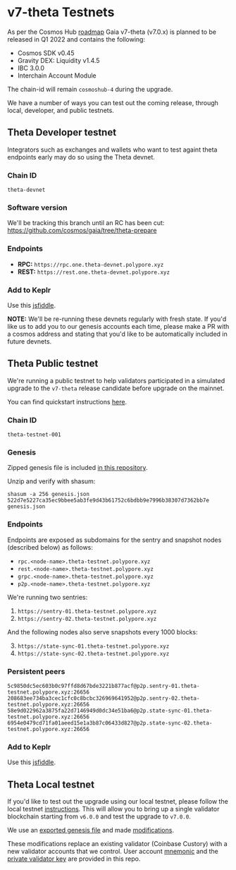 # v7-theta Testnets

As per the Cosmos Hub [roadmap](https://github.com/cosmos/gaia/blob/main/docs/roadmap/cosmos-hub-roadmap-2.0.md) Gaia v7-theta (v7.0.x) is planned to be released in Q1 2022 and contains the following:
- Cosmos SDK v0.45
- Gravity DEX: Liquidity v1.4.5
- IBC 3.0.0
- Interchain Account Module

The chain-id will remain `cosmoshub-4` during the upgrade.

We have a number of ways you can test out the coming release, through local, developer, and public testnets.

## Theta Developer testnet

Integrators such as exchanges and wallets who want to test againt theta endpoints early may do so using the Theta devnet.

### Chain ID

`theta-devnet`

### Software version

We'll be tracking this branch until an RC has been cut: https://github.com/cosmos/gaia/tree/theta-prepare

### Endpoints

- **RPC:** `https://rpc.one.theta-devnet.polypore.xyz`
- **REST:** `https://rest.one.theta-devnet.polypore.xyz`

### Add to Keplr

Use this [jsfiddle](https://jsfiddle.net/hba2rxd0/4/).

**NOTE:** We'll be re-running these devnets regularly with fresh state. If you'd like us to add you to our genesis accounts each time, please make a PR with a cosmos address and stating that you'd like to be automatically included in future devnets.

## Theta Public testnet

We're running a public testnet to help validators participated in a simulated upgrade to the `v7-theta` release candidate before upgrade on the mainnet.

You can find quickstart instructions [here](public-testnet/README.md).

### Chain ID
`theta-testnet-001`

### Genesis

Zipped genesis file is included [in this repository](public-testnet/genesis.json.gz).

Unzip and verify with shasum:
```
shasum -a 256 genesis.json
522d7e5227ca35ec9bbee5ab3fe9d43b61752c6bdbb9e7996b38307d7362bb7e genesis.json
```
### Endpoints

Endpoints are exposed as subdomains for the sentry and snapshot nodes (described below) as follows:

* `rpc.<node-name>.theta-testnet.polypore.xyz`
* `rest.<node-name>.theta-testnet.polypore.xyz`
* `grpc.<node-name>.theta-testnet.polypore.xyz`
* `p2p.<node-name>.theta-testnet.polypore.xyz`

We're running two sentries:

1. `https://sentry-01.theta-testnet.polypore.xyz`
2. `https://sentry-02.theta-testnet.polypore.xyz`

And the following nodes also serve snapshots every 1000 blocks:

3. `https://state-sync-01.theta-testnet.polypore.xyz`
4. `https://state-sync-02.theta-testnet.polypore.xyz`

### Persistent peers

```
5c9850dc5ec603b0c97ffd8d67bde3221b877acf@p2p.sentry-01.theta-testnet.polypore.xyz:26656
208683ee734ba3cec1cfc0c8bcbc326969641952@p2p.sentry-02.theta-testnet.polypore.xyz:26656
58e9d022962a3875fa22d7146949d0dc34e51ba6@p2p.state-sync-01.theta-testnet.polypore.xyz:26656
6954e0479cd71fa01aeed15e1a3b87c06433d827@p2p.state-sync-02.theta-testnet.polypore.xyz:26656
```

### Add to Keplr

Use this [jsfiddle](https://jsfiddle.net/kht96uvo/1/).

## Theta Local testnet

If you'd like to test out the upgrade using our local testnet, please follow the local testnet [instructions](local-testnet/README.md). This will allow you to bring up a single validator blockchain starting from `v6.0.0` and test the upgrade to `v7.0.0`.

We use an [exported genesis file](exported_genesis.json.tar.gz) and made [modifications](local-testnet/modified_genesis.json.tar.gz).

These modifications replace an existing validator (Coinbase Custory) with a new validator accounts that we control. User account [mnemonic](local-testnet/mnemonic.txt) and the [private validator key](local-testnet/priv_validator_key.json) are provided in this repo.
